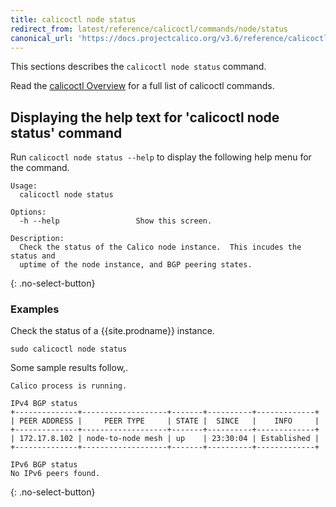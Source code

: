 ```yaml
---
title: calicoctl node status
redirect_from: latest/reference/calicoctl/commands/node/status
canonical_url: 'https://docs.projectcalico.org/v3.6/reference/calicoctl/commands/node/status'
---
```


This sections describes the `calicoctl node status` command.

Read the [calicoctl Overview]({{site.baseurl}}/{{page.version}}/reference/calicoctl)
for a full list of calicoctl commands.

## Displaying the help text for 'calicoctl node status' command

Run `calicoctl node status --help` to display the following help menu for the
command.

```
Usage:
  calicoctl node status

Options:
  -h --help                 Show this screen.

Description:
  Check the status of the Calico node instance.  This incudes the status and
  uptime of the node instance, and BGP peering states.
```
{: .no-select-button}

### Examples

Check the status of a {{site.prodname}} instance.
```
sudo calicoctl node status
```
Some sample results follow,.
```
Calico process is running.

IPv4 BGP status
+--------------+-------------------+-------+----------+-------------+
| PEER ADDRESS |     PEER TYPE     | STATE |  SINCE   |    INFO     |
+--------------+-------------------+-------+----------+-------------+
| 172.17.8.102 | node-to-node mesh | up    | 23:30:04 | Established |
+--------------+-------------------+-------+----------+-------------+

IPv6 BGP status
No IPv6 peers found.
```
{: .no-select-button}
